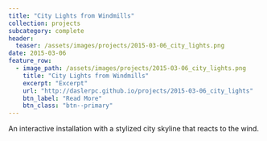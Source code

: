 ```yaml
---
title: "City Lights from Windmills"
collection: projects
subcategory: complete
header: 
  teaser: /assets/images/projects/2015-03-06_city_lights.png
date: 2015-03-06
feature_row: 
  - image_path: /assets/images/projects/2015-03-06_city_lights.png
    title: "City Lights from Windmills"
    excerpt: "Excerpt"
    url: "http://daslerpc.github.io/projects/2015-03-06_city_lights"
    btn_label: "Read More"
    btn_class: "btn--primary"
---
```


An interactive installation with a stylized city skyline that reacts to the wind.